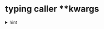 typing caller **kwargs
======================

<details><summary>hint</summary>

`dict[str, Any]` "works" but it's not typesafe.  some other Dict maybe?
</details>
